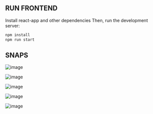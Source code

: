 



## RUN FRONTEND
Install react-app and other dependencies
Then, run the development server:

```bash
npm install
npm run start

```
## SNAPS

![image](https://user-images.githubusercontent.com/64348740/204151634-41d49b55-a2a0-47a0-b0f3-f516d18e52d1.png)

![image](https://user-images.githubusercontent.com/64348740/204151665-402cd367-bb1f-457a-ae71-4fda378d4b87.png)

![image](https://user-images.githubusercontent.com/64348740/204151695-c1221185-71cc-4079-ba85-2165052cb9b3.png)

![image](https://user-images.githubusercontent.com/64348740/204151726-4d8dd119-c9b4-4ce2-a241-ff9f703dd57f.png)

![image](https://user-images.githubusercontent.com/64348740/204151799-ac482ffc-ba00-43a5-a461-aa0ff7792380.png)



